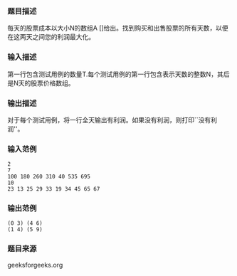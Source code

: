 ### 题目描述
每天的股票成本以大小N的数组A []给出。找到购买和出售股票的所有天数，以便在这两天之间您的利润最大化。
### 输入描述
第一行包含测试用例的数量T.每个测试用例的第一行包含表示天数的整数N，其后是N天的股票价格数组。
### 输出描述
对于每个测试用例，将一行全天输出有利润。如果没有利润，则打印``没有利润''。
### 输入范例
```
2
7
100 180 260 310 40 535 695
10
23 13 25 29 33 19 34 45 65 67
```
### 输出范例
```
(0 3) (4 6)
(1 4) (5 9)
```
### 题目来源
geeksforgeeks.org

